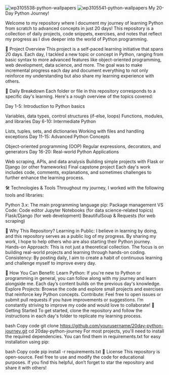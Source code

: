 ![wp3105538-python-wallpapers](https://github.com/user-attachments/assets/f68b3b85-a6e4-4222-98c3-ee5406d2e9d2)
![wp3105541-python-wallpapers](https://github.com/user-attachments/assets/35aea781-abf0-4295-8725-b1a34b0e798c)
My 20-Day Python Journey!

Welcome to my repository where I document my journey of learning Python from scratch to advanced concepts in just 20 days! This repository is a collection of daily projects, code snippets, exercises, and notes that reflect my progress as I dive deeper into the world of Python programming.

🚀 Project Overview
This project is a self-paced learning initiative that spans 20 days. Each day, I tackled a new topic or concept in Python, ranging from basic syntax to more advanced features like object-oriented programming, web development, data science, and more. The goal was to make incremental progress each day and document everything to not only reinforce my understanding but also share my learning experience with others.

📅 Daily Breakdown
Each folder or file in this repository corresponds to a specific day's learning. Here's a rough overview of the topics covered:

Day 1-5: Introduction to Python basics

Variables, data types, control structures (if-else, loops)
Functions, modules, and libraries
Day 6-10: Intermediate Python

Lists, tuples, sets, and dictionaries
Working with files and handling exceptions
Day 11-15: Advanced Python Concepts

Object-oriented programming (OOP)
Regular expressions, decorators, and generators
Day 16-20: Real-world Python Applications

Web scraping, APIs, and data analysis
Building simple projects with Flask or Django (or other frameworks)
Final capstone project
Each day's work includes code, comments, explanations, and sometimes challenges to further enhance the learning process.

🛠️ Technologies & Tools
Throughout my journey, I worked with the following tools and libraries:

Python 3.x: The main programming language
pip: Package management
VS Code: Code editor
Jupyter Notebooks (for data science-related topics)
Flask/Django (for web development)
BeautifulSoup & Requests (for web scraping)

📖 Why This Repository?
Learning in Public: I believe in learning by doing, and this repository serves as a public log of my progress. By sharing my work, I hope to help others who are also starting their Python journey.
Hands-on Approach: This is not just a theoretical collection. The focus is on building real-world projects and learning through hands-on coding.
Consistency: By posting daily, I aim to create a habit of continuous learning and challenge myself to improve every day.

🌱 How You Can Benefit:
Learn Python: If you're new to Python or programming in general, you can follow along with my journey and learn alongside me. Each day’s content builds on the previous day's knowledge.
Explore Projects: Browse the code and explore small projects and exercises that reinforce key Python concepts.
Contribute: Feel free to open issues or submit pull requests if you have improvements or suggestions. I’m constantly striving to improve my code and would love to collaborate!
📍 Getting Started
To get started, clone the repository and follow the instructions in each day's folder to replicate my learning process.

bash
Copy code
git clone https://github.com/yourusername/20day-python-journey.git
cd 20day-python-journey
For most projects, you'll need to install the required dependencies. You can find them in requirements.txt for easy installation using pip:

bash
Copy code
pip install -r requirements.txt
📝 License
This repository is open-source. Feel free to use and modify the code for educational purposes. If you find this helpful, don’t forget to star the repository and share it with others!
